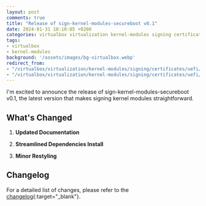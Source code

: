 ```yaml
---
layout: post
comments: true
title: "Release of sign-kernel-modules-secureboot v0.1"
date: 2024-01-31 18:10:05 +0200
categories: virtualbox virtualization kernel-modules signing certificates uefi v0.1
tags:
- virtualbox
- kernel-modules
background: '/assets/images/bg-virtualbox.webp'
redirect_from: 
- "/virtualbox/virtualization/kernel-modules/signing/certificates/uefi/2024/01/30/virtualbox-signing-kernel-modules-secureboot.html"
- "/virtualbox/virtualization/kernel-modules/signing/certificates/uefi/v0.1/2024/01/31/sign-kernel-modules-v0.1-release/"
---
```


I'm excited to announce the release of sign-kernel-modules-secureboot v0.1, the latest version that makes signing kernel modules straightforward.

## What's Changed

1. **Updated Documentation**

2. **Streamlined Dependencies Install**

3. **Minor Restyling**

## Changelog

For a detailed list of changes, please refer to the [changelog](https://github.com/carlesloriente/sign-kernel-modules-secureboot/releases/tag/v0.1){:target="_blank"}.
